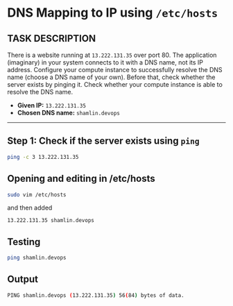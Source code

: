 # DNS Mapping to IP using `/etc/hosts`

## TASK DESCRIPTION

There is a website running at `13.222.131.35` over port 80. The application (imaginary) in your system connects to it with a DNS name, not its IP address. Configure your compute instance to successfully resolve the DNS name (choose a DNS name of your own). Before that, check whether the server exists by pinging it. Check whether your compute instance is able to resolve the DNS name.

- **Given IP:** `13.222.131.35`
- **Chosen DNS name:** `shamlin.devops`

---

## Step 1: Check if the server exists using `ping`

```bash
ping -c 3 13.222.131.35
```
## Opening and editing in /etc/hosts
```bash
sudo vim /etc/hosts
```
and then added 
```
13.222.131.35 shamlin.devops
```

## Testing
```bash
ping shamlin.devops
```
## Output
```bash
PING shamlin.devops (13.222.131.35) 56(84) bytes of data.
```
